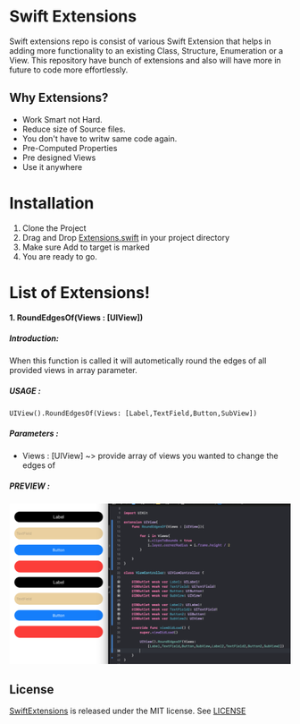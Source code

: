 # Swift Extensions

Swift extensions repo is consist of various Swift Extension that helps in adding more functionality to an existing Class, Structure, Enumeration or a View. This repository have bunch of extensions and also will have more in future to code more effortlessly.

## Why Extensions?

  - Work Smart not Hard.
  - Reduce size of Source files.
   - You don't have to writw same code again.
  - Pre-Computed Properties
  - Pre designed Views
  - Use it anywhere

# Installation


1. Clone the Project
2. Drag and Drop [Extensions.swift](https://github.com/DhruvGovani/SwiftExtensions/blob/master/Extensions.swift) in your project directory
3. Make sure Add to target is marked
4. You are ready to go.

# List of Extensions!

#### 1. RoundEdgesOf(Views : [UIView])

##### Introduction:

When this function is called it will autometically round the edges of all provided views in array parameter.

##### USAGE : 

    UIView().RoundEdgesOf(Views: [Label,TextField,Button,SubView])

##### Parameters : 

 - Views : [UIView] ~> provide array of views you wanted to change the edges of

##### PREVIEW : 

![Preview#!1](https://github.com/DhruvGovani/SwiftExtensions/blob/master/Preview/%231%20-%20RoundEdgesOf.png)

## License

[SwiftExtensions](https://github.com/DhruvGovani/SwiftExtensions/blob/master/Extensions.swift)  is released under the MIT license. See  [LICENSE](https://github.com/DhruvGovani/SwiftExtensions/blob/master/LICENSE)
